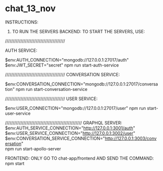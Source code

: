 # chat_13_nov
INSTRUCTIONS:
1) TO RUN THE SERVERS 
BACKEND: 
TO START THE SERVERS, USE:

///////////////////////////////////////

AUTH SERVICE:

$env:AUTH_CONNECTION="mongodb://127.0.0.1:27017/auth"
$env:JWT_SECRET="secret"
npm run start-auth-service


///////////////////////////////////////
CONVERSATION SERVICE: 

$env:CONVERSATION_CONNECTION="mongodb://127.0.0.1:27017/conversation"
npm run start-conversation-service

///////////////////////////////////////
USER SERVICE:

$env:USER_CONNECTION="mongodb://127.0.0.1:27017/user"
npm run start-user-service


//////////////////////////////////////////////////
GRAPHQL SERVER:
$env:AUTH_SERVICE_CONNECTION="http://127.0.0.1:3001/auth"
$env:USER_SERVICE_CONNECTION="http://127.0.0.1:3002/user" 
$env:CONVERSATION_SERVICE_CONNECTION="http://127.0.0.1:3003/conversation"  
npm run start-apollo-server

FRONTEND: 
ONLY GO TO chat-app/frontend AND SEND THE COMMAND: 
npm start


